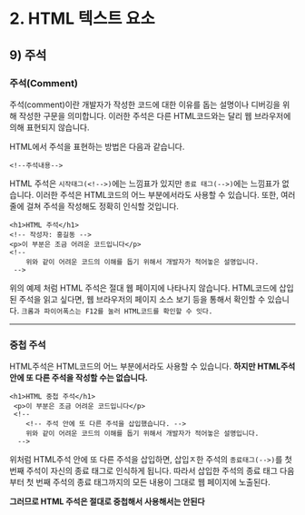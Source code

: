 # 2. HTML 텍스트 요소
## 9) 주석

### 주석(Comment)
주석(comment)이란 개발자가 작성한 코드에 대한 이유를 돕는 설명이나 디버깅을 위해 작성한 구문을 의미합니다.
이러한 주석은 다른  HTML코드와는 달리 웹 브라우저에 의해 표현되지 않습니다.

HTML에서 주석을 표현하는 방법은 다음과 같습니다.
```
<!--주석내용-->
```

HTML 주석은 `시작태그(<!-->)`에는 느낌표가 있지만 `종료 태그(-->)`에는 느낌표가 없습니다.
이러한 주석은 HTML코드의 어느 부분에서라도 사용할 수 있습니다.
또한, 여러 줄에 걸쳐 주석을 작성해도 정확히 인식할 것입니다. 
```
<h1>HTML 주석</h1>
<!-- 작성자: 홍길동 -->
<p>이 부분은 조금 어려운 코드입니다</p>
<!-- 
	위와 같이 어려운 코드의 이해를 돕기 위해서 개발자가 적어놓은 설명입니다.
 -->
```
위의 예제 처럼 HTML 주석은 절대 웹 페이지에 나타나지 않습니다.
HTML코드에 삽입된 주석을 읽고 싶다면, 웹 브라우저의 페이지 소스 보기 등을 통해서 확인할 수 있습니다.
`크롬과 파이어폭스는 F12를 눌러 HTML코드를 확인할 수 잇다.`

---

### 중첩 주석
HTML주석은 HTML코드의 어느 부분에서라도 사용할 수 있습니다.
**하지만 HTML주석 안에 또 다른 주석을 작성할 수는 없습니다.**
```
<h1>HTML 중첩 주석</h1>
 <p>이 부분은 조금 어려운 코드입니다</p>
 <!-- 
 	<!-- 주석 안에 또 다른 주석을 삽입했습니다. -->
 	위와 같이 어려운 코드의 이해를 돕기 위해서 개발자가 적어놓은 설명입니다.
  -->
```
위처럼 HTML주석 안에 또 다른 주석을 삽입하면, 삽입ㅈ한 주석의 `종료태그(-->)`를 첫 번째 주석이 자신의 종료 태그로 인식하게 됩니다.
따라서 삽입한 주석의 종료 태그 다음부터 첫 번째 주석의 종료 태그까지의 모든 내용이 그대로 웹 페이지에 노출된다.

**그러므로 HTML 주석은 절대로 중첩해서 사용해서는 안된다**









